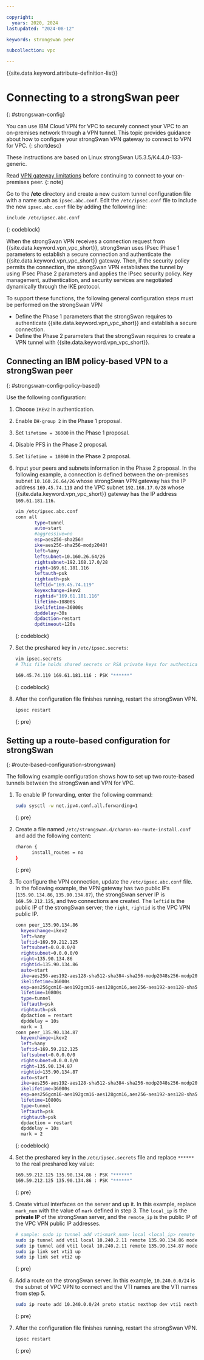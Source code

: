 ```yaml
---

copyright:
  years: 2020, 2024
lastupdated: "2024-08-12"

keywords: strongswan peer

subcollection: vpc

---
```


{{site.data.keyword.attribute-definition-list}}

# Connecting to a strongSwan peer
{: #strongswan-config}

You can use IBM Cloud VPN for VPC to securely connect your VPC to an on-premises network through a VPN tunnel. This topic provides guidance about how to configure your strongSwan VPN gateway to connect to VPN for VPC.
{: shortdesc}

These instructions are based on Linux strongSwan U5.3.5/K4.4.0-133-generic.

Read [VPN gateway limitations](/docs/vpc?topic=vpc-vpn-limitations) before continuing to connect to your on-premises peer.
{: note}

Go to the **/etc** directory and create a new custom tunnel configuration file with a name such as `ipsec.abc.conf`. Edit the `/etc/ipsec.conf` file to include the new `ipsec.abc.conf` file by adding the following line:

```sh
include /etc/ipsec.abc.conf
```
{: codeblock}

When the strongSwan VPN receives a connection request from {{site.data.keyword.vpn_vpc_short}}, strongSwan uses IPsec Phase 1 parameters to establish a secure connection and authenticate the {{site.data.keyword.vpn_vpc_short}} gateway. Then, if the security policy permits the connection, the strongSwan VPN establishes the tunnel by using IPsec Phase 2 parameters and applies the IPsec security policy. Key management, authentication, and security services are negotiated dynamically through the IKE protocol.

To support these functions, the following general configuration steps must be performed on the strongSwan VPN:

* Define the Phase 1 parameters that the strongSwan requires to authenticate {{site.data.keyword.vpn_vpc_short}} and establish a secure connection.
* Define the Phase 2 parameters that the strongSwan requires to create a VPN tunnel with {{site.data.keyword.vpn_vpc_short}}.

## Connecting an IBM policy-based VPN to a strongSwan peer
{: #strongswan-config-policy-based}

Use the following configuration:

1. Choose `IKEv2` in authentication.
1. Enable `DH-group 2` in the Phase 1 proposal.
1. Set `lifetime = 36000` in the Phase 1 proposal.
1. Disable PFS in the Phase 2 proposal.
1. Set `lifetime = 10800` in the Phase 2 proposal.
1. Input your peers and subnets information in the Phase 2 proposal. In the following example, a connection is defined between the on-premises subnet `10.160.26.64/26` whose strongSwan VPN gateway has the IP address `169.45.74.119` and the VPC subnet `192.168.17.0/28` whose {{site.data.keyword.vpn_vpc_short}} gateway has the IP address `169.61.181.116`.

    ```sh
    vim /etc/ipsec.abc.conf
    conn all
           type=tunnel
           auto=start
           #aggressive=no
           esp=aes256-sha256!
           ike=aes256-sha256-modp2048!
           left=%any
           leftsubnet=10.160.26.64/26
           rightsubnet=192.168.17.0/28
           right=169.61.181.116
           leftauth=psk
           rightauth=psk
           leftid="169.45.74.119"
           keyexchange=ikev2
           rightid="169.61.181.116"
           lifetime=10800s
           ikelifetime=36000s
           dpddelay=30s
           dpdaction=restart
           dpdtimeout=120s
    ```
    {: codeblock}

1. Set the preshared key in `/etc/ipsec.secrets`:

   ```sh
   vim ipsec.secrets
   # This file holds shared secrets or RSA private keys for authentication.

   169.45.74.119 169.61.181.116 : PSK "******"

   ```
   {: codeblock}

1. After the configuration file finishes running, restart the strongSwan VPN.

   ```sh
   ipsec restart

   ```
   {: pre}
   
## Setting up a route-based configuration for strongSwan
{: #route-based-configuration-strongswan}   
   
The following example configuration shows how to set up two route-based tunnels between the strongSwan and VPN for VPC.
 
1. To enable IP forwarding, enter the following command:

   ```sh
   sudo sysctl -w net.ipv4.conf.all.forwarding=1
   ```
   {: pre}
   
1. Create a file named `/etc/strongswan.d/charon-no-route-install.conf` and add the following content:

   ```sh
   charon {
         install_routes = no
   }
   ```
   {: pre}
   
   
1. To configure the VPN connection, update the `/etc/ipsec.abc.conf` file. In the following example, the VPN gateway has two public IPs (`135.90.134.86`, `135.90.134.87`), the strongSwan server IP is `169.59.212.125`, and two connections are created. The `leftid` is the public IP of the strongSwan server; the `right`, `rightid` is the VPC VPN public IP.

   ```sh
   conn peer_135.90.134.86
     keyexchange=ikev2
     left=%any
     leftid=169.59.212.125
     leftsubnet=0.0.0.0/0
     rightsubnet=0.0.0.0/0
     right=135.90.134.86
     rightid=135.90.134.86
     auto=start
     ike=aes256-aes192-aes128-sha512-sha384-sha256-modp2048s256-modp2048s224-modp1024s160-ecp521-ecp384-ecp256-modp8192-modp6144-modp4096-modp3072-modp2048-x25519!
     ikelifetime=36000s
     esp=aes256gcm16-aes192gcm16-aes128gcm16,aes256-aes192-aes128-sha512-sha384-sha256!
     lifetime=10800s
     type=tunnel
     leftauth=psk
     rightauth=psk
     dpdaction = restart
     dpddelay = 10s
     mark = 1
   conn peer_135.90.134.87
     keyexchange=ikev2
     left=%any
     leftid=169.59.212.125
     leftsubnet=0.0.0.0/0
     rightsubnet=0.0.0.0/0
     right=135.90.134.87
     rightid=135.90.134.87
     auto=start
     ike=aes256-aes192-aes128-sha512-sha384-sha256-modp2048s256-modp2048s224-modp1024s160-ecp521-ecp384-ecp256-modp8192-modp6144-modp4096-modp3072-modp2048-x25519!
     ikelifetime=36000s
     esp=aes256gcm16-aes192gcm16-aes128gcm16,aes256-aes192-aes128-sha512-sha384-sha256!
     lifetime=10800s
     type=tunnel
     leftauth=psk
     rightauth=psk
     dpdaction = restart
     dpddelay = 10s
     mark = 2
   ```
   {: codeblock}
  
1. Set the preshared key in the `/etc/ipsec.secrets` file and replace `******` to the real preshared key value:

   ```sh
   169.59.212.125 135.90.134.86 : PSK "******"
   169.59.212.125 135.90.134.86 : PSK "******"
   ```
   {: pre}
   
1. Create virtual interfaces on the server and up it. In this example, replace `mark_num` with the value of `mark` defined in step 3. The `local_ip` is the **private IP** of the strongSwan server, and the `remote_ip` is the public IP of the VPC VPN public IP addresses.

   ```sh
   # sample: sudo ip tunnel add vti<mark_num> local <local_ip> remote <remote_ip> mode vti key <mark_num>
   sudo ip tunnel add vti1 local 10.240.2.11 remote 135.90.134.86 mode vti key 1
   sudo ip tunnel add vti1 local 10.240.2.11 remote 135.90.134.87 mode vti key 2
   sudo ip link set vti1 up
   sudo ip link set vti2 up  
   ```
   {: pre}
   
1. Add a route on the strongSwan server. In this example, `10.240.0.0/24` is the subnet of VPC VPN to connect and the VTI names are the VTI names from step 5.

   ```sh
   sudo ip route add 10.240.0.0/24 proto static nexthop dev vti1 nexthop dev vti2
   ```
   {: pre}
  
1. After the configuration file finishes running, restart the strongSwan VPN.

   ```sh
   ipsec restart
   ```
   {: pre}

   
